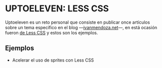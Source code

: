 ﻿
# UPTOELEVEN: LESS CSS

Uptoeleven es un reto personal que consiste en publicar once artículos sobre un tema especifico en el blog —[ivanmendoza.net](http://ivanmendoza.net)—, en está ocasión fueron [de Less CSS](http://ivanmendoza.net/tag/up211less) y estos son los ejemplos.


## Ejemplos

* Acelerar el uso de sprites con Less CSS

